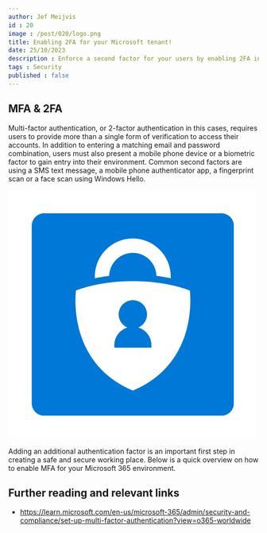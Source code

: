 ```yaml
---
author: Jef Meijvis
id : 20
image : /post/020/logo.png
title: Enabling 2FA for your Microsoft tenant!
date: 25/10/2023
description : Enforce a second factor for your users by enabling 2FA in the Microsoft Admin center. 
tags : Security
published : false
---
```


## MFA & 2FA
Multi-factor authentication, or 2-factor authentication in this cases, requires users to provide more than a single form of verification to access their accounts. In addition to entering a matching email and password combination, users must also present a mobile phone device or a biometric factor to gain entry into their environment.
Common second factors are using a SMS text message, a mobile phone authenticator app, a fingerprint scan or a face scan using Windows Hello.

![Microsoft Multi Factor Authentication (MFA) [small]](/static/post/020/logo.png)

Adding an additional authentication factor is an important first step in creating a safe and secure working place. 
Below is a quick overview on how to enable MFA for your Microsoft 365 environment.

## Further reading and relevant links
- https://learn.microsoft.com/en-us/microsoft-365/admin/security-and-compliance/set-up-multi-factor-authentication?view=o365-worldwide
